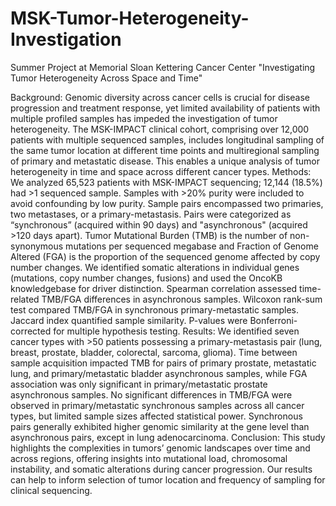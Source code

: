 # MSK-Tumor-Heterogeneity-Investigation
Summer Project at Memorial Sloan Kettering Cancer Center "Investigating Tumor Heterogeneity Across Space and Time"


Background: Genomic diversity across cancer cells is crucial for disease progression and treatment response, yet limited availability of patients with multiple profiled samples has impeded the investigation of tumor heterogeneity. The MSK-IMPACT clinical cohort, comprising over 12,000 patients with multiple sequenced samples, includes longitudinal sampling of the same tumor location at different time points and multiregional sampling of primary and metastatic disease. This enables a unique analysis of tumor heterogeneity in time and space across different cancer types.
Methods: We analyzed 65,523 patients with MSK-IMPACT sequencing; 12,144 (18.5%) had >1 sequenced sample. Samples with >20% purity were included to avoid confounding by low purity. Sample pairs encompassed two primaries, two metastases, or a primary-metastasis. Pairs were categorized as “synchronous” (acquired within 90 days) and "asynchronous" (acquired >120 days apart). Tumor Mutational Burden (TMB) is the number of non-synonymous mutations per sequenced megabase and Fraction of Genome Altered (FGA) is the proportion of the sequenced genome affected by copy number changes. We identified somatic alterations in individual genes (mutations, copy number changes, fusions) and used the OncoKB knowledgebase for driver distinction. Spearman correlation assessed time-related TMB/FGA differences in asynchronous samples. Wilcoxon rank-sum test compared TMB/FGA in synchronous primary-metastatic samples. Jaccard index quantified sample similarity. P-values were Bonferroni-corrected for multiple hypothesis testing.
Results: We identified seven cancer types with >50 patients possessing a primary-metastasis pair (lung, breast, prostate, bladder, colorectal, sarcoma, glioma). Time between sample acquisition impacted TMB for pairs of primary prostate, metastatic lung, and primary/metastatic bladder asynchronous samples, while FGA association was only significant in primary/metastatic prostate asynchronous samples. No significant differences in TMB/FGA were observed in primary/metastatic synchronous samples across all cancer types, but limited sample sizes affected statistical power. Synchronous pairs generally exhibited higher genomic similarity at the gene level than asynchronous pairs, except in lung adenocarcinoma.
Conclusion: This study highlights the complexities in tumors’ genomic landscapes over time and across regions, offering insights into mutational load, chromosomal instability, and somatic alterations during cancer progression. Our results can help to inform selection of tumor location and frequency of sampling for clinical sequencing.
